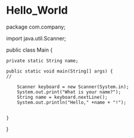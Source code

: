 # Hello_World
package com.company;

import java.util.Scanner;

public class Main {

    private static String name;

    public static void main(String[] args) {
	//

        Scanner keyboard = new Scanner(System.in);
        System.out.print("What is your name?");
        String name = keyboard.nextLine();
        System.out.println("Hello," +name + "!");


    }
}
